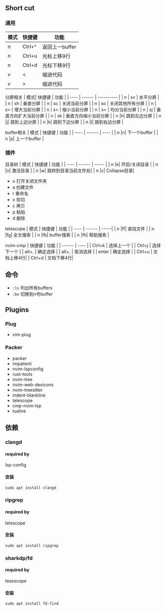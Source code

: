 
## Short cut

### 通用
| 模式 | 快捷键 |  功能  |
| ---- | ------ | ------ |
|  n  | Ctrl+^ | 返回上一buffer|
|  n  | Ctrl+u | 光标上移9行 |
|  n  | Ctrl+d | 光标下移9行 |
|  v  |   <    | 缩进代码    |
|  v  |   >    | 缩进代码    |

分屏相关
| 模式| 快捷键 |   功能      |
| ---- | ------ | ---------- |
|  n  |   sv   | 水平分屏 |
|  n  |   sh   | 垂直分屏 |
|  n  |   sc   | 关闭当前分屏 |
|  n  |   so   | 关闭其他所有分屏 |
|  n  |   s>   | 增大当前分屏 |
|  n  |   s<   | 缩小当前分屏 |
|  n  |   s=   | 均分当前分屏 |
|  n  |   sj   | 垂直方向扩大当前分屏 |
|  n  |   sk   | 垂直方向缩小当前分屏 |
|  n  |<leader>h| 跳到左边分屏 |
|  n  |<leader>j| 跳到上边分屏 |
|  n  |<leader>k| 跳到下边分屏 |
|  n  |<leader>l| 跳到右边分屏 |

buffer相关
| 模式 | 快捷键 | 功能 |
| ---- | ------ | ---- |
|  n  |<leader>n| 下一个buffer |
|  n  |<leader>p| 上一个buffer |

### 插件
目录树
| 模式 | 快捷键 | 功能 |
| ---- | ------ | ----- |
|  n   |<leader>e| 开启/关闭目录 |
|  n   |<leader>o| 激活目录    |
|  n   |<leader>w| 跳转到目录当前文件处|
|  n   |<leader>c| Collapse目录|

* o 打开关闭文件夹
* a 创建文件
* r 重命名
* x 剪切
* c 拷贝
* p 粘贴
* d 删除

telescope
| 模式 | 快捷键 | 功能 |
| ---- | ------ | -----|
|  n   |<leader>ff| 查找文件 |
|  n   |<leader>fg| 全文搜索 |
|  n   |<leader>fb| buffer搜索 |
|  n   |<leader>fh| 帮助搜索 |

nvim-cmp
| 快捷键 | 功能 |
| ------ | ---- |
| Ctrl+k | 选择上一个 |
| Ctrl+j | 选择下一个 |
| alt+.  | 确定选择   |
| alt+,  | 取消选择   |
| enter  | 确定选择   |
| Ctrl+u | 文档上移4行|
| Ctrl+d | 文档下移4行|

## 命令
* `:ls` 列出所有buffers
* `:bn` 切换到n号buffer

## Plugins
### Plug
* vim-plug

### Packer
* packer
* impatient
* nvim-lspconfig
* rust-tools
* nvim-tree
* nvim-web-devicons
* nvim-treesitter
* indent-blankline
* telescope
* cmp-nvim-lsp
* lualine

## 依赖
### clangd
#### required by
lsp-config
#### 安装
```
sudo apt install clangd
```

### ripgrep
#### required by
telescope
#### 安装
```
sudo apt install ripgrep
```

### sharkdp/fd
#### required by
tesescope
#### 安装
```
sudo apt install fd-find
```
